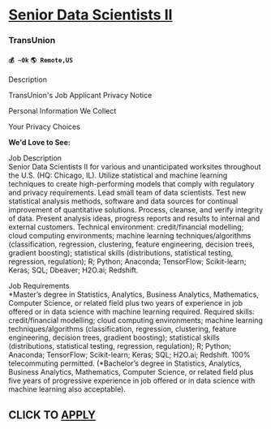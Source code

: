 # [Senior Data Scientists II](https://www.remotewlb.com/apply/senior-data-scientists-ii)  
### TransUnion  
#### `💰 ~0k` `🌎 Remote,US`  

Description

TransUnion's Job Applicant Privacy Notice

Personal Information We Collect

Your Privacy Choices

 **We'd Love to See:**

Job Description  
Senior Data Scientists II for various and unanticipated worksites throughout the U.S. (HQ: Chicago, IL). Utilize statistical and machine learning techniques to create high-performing models that comply with regulatory and privacy requirements. Lead small team of data scientists. Test new statistical analysis methods, software and data sources for continual improvement of quantitative solutions. Process, cleanse, and verify integrity of data. Present analysis ideas, progress reports and results to internal and external customers. Technical environment: credit/financial modelling; cloud computing environments; machine learning techniques/algorithms (classification, regression, clustering, feature engineering, decision trees, gradient boosting); statistical skills (distributions, statistical testing, regression, regulation); R; Python; Anaconda; TensorFlow; Scikit-learn; Keras; SQL; Dbeaver; H2O.ai; Redshift.  
  
Job Requirements  
*Master’s degree in Statistics, Analytics, Business Analytics, Mathematics, Computer Science, or related field plus two years of experience in job offered or in data science with machine learning required. Required skills: credit/financial modelling; cloud computing environments; machine learning techniques/algorithms (classification, regression, clustering, feature engineering, decision trees, gradient boosting); statistical skills (distributions, statistical testing, regression, regulation); R; Python; Anaconda; TensorFlow; Scikit-learn; Keras; SQL; H2O.ai; Redshift. 100% telecommuting permitted. (*Bachelor’s degree in Statistics, Analytics, Business Analytics, Mathematics, Computer Science, or related field plus five years of progressive experience in job offered or in data science with machine learning also acceptable).

  
## CLICK TO [APPLY](https://www.remotewlb.com/apply/senior-data-scientists-ii)

